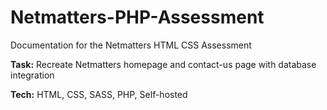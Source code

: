 # Netmatters-PHP-Assessment

Documentation for the Netmatters HTML CSS Assessment

<b>Task:</b> Recreate Netmatters homepage and contact-us page with database integration

<b>Tech:</b> HTML, CSS, SASS, PHP, Self-hosted
